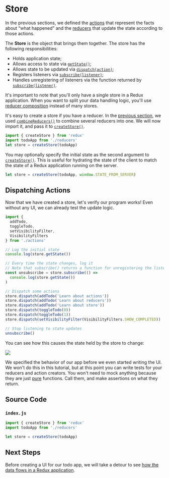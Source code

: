 # Store

In the previous sections, we defined the [actions](actions.md) that represent the facts about “what happened” and the [reducers](reducers.md) that update the state according to those actions.

The **Store** is the object that brings them together. The store has the following responsibilities:

* Holds application state;
* Allows access to state via [`getState()`](../api-reference/store.md#getState);
* Allows state to be updated via [`dispatch(action)`](../api-reference/store.md#dispatch);
* Registers listeners via [`subscribe(listener)`](../api-reference/store.md#subscribe);
* Handles unregistering of listeners via the function returned by [`subscribe(listener)`](../api-reference/store.md#subscribe).

It's important to note that you'll only have a single store in a Redux application. When you want to split your data handling logic, you'll use [reducer composition](reducers.md#splitting-reducers) instead of many stores.

It's easy to create a store if you have a reducer. In the [previous section](reducers.md), we used [`combineReducers()`](../api-reference/combinereducers.md) to combine several reducers into one. We will now import it, and pass it to [`createStore()`](../api-reference/createstore.md).

```javascript
import { createStore } from 'redux'
import todoApp from './reducers'
let store = createStore(todoApp)
```

You may optionally specify the initial state as the second argument to [`createStore()`](../api-reference/createstore.md). This is useful for hydrating the state of the client to match the state of a Redux application running on the server.

```javascript
let store = createStore(todoApp, window.STATE_FROM_SERVER)
```

## Dispatching Actions

Now that we have created a store, let's verify our program works! Even without any UI, we can already test the update logic.

```javascript
import {
  addTodo,
  toggleTodo,
  setVisibilityFilter,
  VisibilityFilters
} from './actions'

// Log the initial state
console.log(store.getState())

// Every time the state changes, log it
// Note that subscribe() returns a function for unregistering the listener
const unsubscribe = store.subscribe(() =>
  console.log(store.getState())
)

// Dispatch some actions
store.dispatch(addTodo('Learn about actions'))
store.dispatch(addTodo('Learn about reducers'))
store.dispatch(addTodo('Learn about store'))
store.dispatch(toggleTodo(0))
store.dispatch(toggleTodo(1))
store.dispatch(setVisibilityFilter(VisibilityFilters.SHOW_COMPLETED))

// Stop listening to state updates
unsubscribe()
```

You can see how this causes the state held by the store to change:

![](http://i.imgur.com/zMMtoMz.png)

We specified the behavior of our app before we even started writing the UI. We won't do this in this tutorial, but at this point you can write tests for your reducers and action creators. You won't need to mock anything because they are just [pure](../introduction/three-principles.md#changes-are-made-with-pure-functions) functions. Call them, and make assertions on what they return.

## Source Code

### `index.js`

```javascript
import { createStore } from 'redux'
import todoApp from './reducers'

let store = createStore(todoApp)
```

## Next Steps

Before creating a UI for our todo app, we will take a detour to see [how the data flows in a Redux application](data-flow.md).

